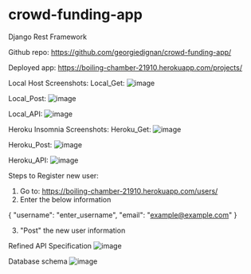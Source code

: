 # crowd-funding-app
Django Rest Framework

Github repo: https://github.com/georgiedignan/crowd-funding-app/

Deployed app: https://boiling-chamber-21910.herokuapp.com/projects/

Local Host Screenshots:
Local_Get: ![image](https://user-images.githubusercontent.com/86653494/134755162-ac242ca1-eda1-4679-9c2d-29040709765a.png)

Local_Post: ![image](https://user-images.githubusercontent.com/86653494/134755189-d782a415-246c-4e30-be01-2dc206331690.png)

Local_API: ![image](https://user-images.githubusercontent.com/86653494/134755210-2760784c-75cd-466d-b3fa-0db67ec68d2c.png)

Heroku Insomnia Screenshots:
Heroku_Get: ![image](https://user-images.githubusercontent.com/86653494/134755039-19bc425e-5c2b-45c4-be98-5ee65daca949.png)

Heroku_Post: ![image](https://user-images.githubusercontent.com/86653494/134755112-cd00d4ea-5113-4a90-8b7a-3050095ba362.png)

Heroku_API: ![image](https://user-images.githubusercontent.com/86653494/134755133-beb117a6-0bdb-4868-a80d-bcd269892e5b.png)

Steps to Register new user:

1. Go to: https://boiling-chamber-21910.herokuapp.com/users/
2. Enter the below information

{
    "username": "enter_username",
    "email": "example@example.com"
}

3. "Post" the new user information

Refined API Specification
![image](https://user-images.githubusercontent.com/86653494/134755255-9901efc5-3797-4056-a2e4-a61ea0ba5376.png)

Database schema
![image](https://user-images.githubusercontent.com/86653494/134755326-2a066311-8cff-474a-9f9d-f8efeebfcce2.png)

